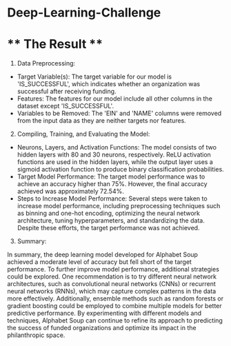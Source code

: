 # Deep-Learning-Challenge

# ** The Result **

1) Data Preprocessing:

- Target Variable(s): The target variable for our model is 'IS_SUCCESSFUL', which indicates whether an organization was successful after receiving funding.
- Features: The features for our model include all other columns in the dataset except 'IS_SUCCESSFUL'.
- Variables to be Removed: The 'EIN' and 'NAME' columns were removed from the input data as they are neither targets nor features.

2) Compiling, Training, and Evaluating the Model:

- Neurons, Layers, and Activation Functions: The model consists of two hidden layers with 80 and 30 neurons, respectively. ReLU activation functions are used in the hidden layers, while the output layer uses a sigmoid activation function to produce binary classification probabilities.
- Target Model Performance: The target model performance was to achieve an accuracy higher than 75%. However, the final accuracy achieved was approximately 72.54%.
- Steps to Increase Model Performance: Several steps were taken to increase model performance, including preprocessing techniques such as binning and one-hot encoding, optimizing the neural network architecture, tuning hyperparameters, and standardizing the data. Despite these efforts, the target performance was not achieved.

3) Summary:

In summary, the deep learning model developed for Alphabet Soup achieved a moderate level of accuracy but fell short of the target performance. To further improve model performance, additional strategies could be explored. One recommendation is to try different neural network architectures, such as convolutional neural networks (CNNs) or recurrent neural networks (RNNs), which may capture complex patterns in the data more effectively. Additionally, ensemble methods such as random forests or gradient boosting could be employed to combine multiple models for better predictive performance. By experimenting with different models and techniques, Alphabet Soup can continue to refine its approach to predicting the success of funded organizations and optimize its impact in the philanthropic space.